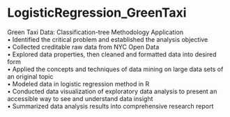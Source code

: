 # LogisticRegression_GreenTaxi
Green Taxi Data: Classification-tree Methodology Application	 <br />
•	Identified the critical problem and established the analysis objective   <br />
•	Collected creditable raw data from NYC Open Data  <br />
•	Explored data properties, then cleaned and formatted data into desired form  <br />
•	Applied the concepts and techniques of data mining on large data sets of an original topic <br />
•	Modeled data in logistic regression method in R  <br />
•	Conducted data visualization of exploratory data analysis to present an accessible way to see and understand data insight  <br />
•	Summarized data analysis results into comprehensive research report  <br />
